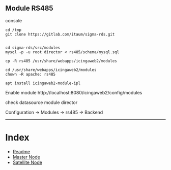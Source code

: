 ## Module RS485

console

```
cd /tmp
git clone https://gitlab.com/itaum/sigma-rds.git


cd sigma-rds/src/modules
mysql -p -u root director < rs485/schema/mysql.sql

cp -R rs485 /usr/share/webapps/icingaweb2/modules

cd /usr/share/webapps/icingaweb2/modules
chown -R apache: rs485

apt install icingaweb2-module-ipl
```

Enable module http://localhost:8080/icingaweb2/config/modules

check datasource module director

Configuration -> Modules -> rs485 -> Backend

---

# Index

- [Readme](/readme.md)
- [Master Node](/docs/setup_master_debian.md)
- [Satellite Node](/docs/setup_satellite_debian.md)
